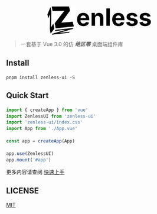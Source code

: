 <a style="display:flex;justify-content:center;align-items:flex-start;user-select:none;">
  <img src="./public/zenless.png" width="80">
  <span style="color:#000;font-size:64px;font-weight:bold;line-height:1;text-shadow:0 2px 0 white, 2px 0 0 white, 0 -2px 0 white, -2px 0 0 white;">enless</span>
</a>

> 一套基于 Vue 3.0 的仿 ***绝区零*** 桌面端组件库

## Install
```shell
pnpm install zenless-ui -S
```

## Quick Start
```javascript
import { createApp } from 'vue'
import ZenlessUI from 'zenless-ui'
import 'zenless-ui/index.css'
import App from './App.vue'

const app = createApp(App)

app.use(ZenlessUI)
app.mount('#app')
```
更多内容请查阅 [快速上手](https://chrischan13.github.io/zenless-ui)

## LICENSE
[MIT](https://github.com/ChrisChan13/zenless-ui/blob/main/LICENSE)